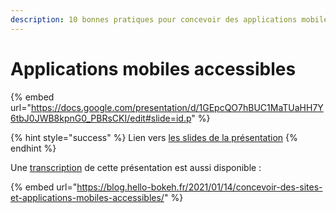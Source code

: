```yaml
---
description: 10 bonnes pratiques pour concevoir des applications mobiles accessibles
---
```


# Applications mobiles accessibles

{% embed url="https://docs.google.com/presentation/d/1GEpcQO7hBUC1MaTUaHH7Y6tbJ0JWB8kpnG0_PBRsCKI/edit#slide=id.p" %}

{% hint style="success" %}
Lien vers [les slides de la présentation](https://docs.google.com/presentation/d/1GEpcQO7hBUC1MaTUaHH7Y6tbJ0JWB8kpnG0\_PBRsCKI/edit#slide=id.p)
{% endhint %}

Une [transcription](https://blog.hello-bokeh.fr/2021/01/14/concevoir-des-sites-et-applications-mobiles-accessibles/) de cette présentation est aussi disponible :

{% embed url="https://blog.hello-bokeh.fr/2021/01/14/concevoir-des-sites-et-applications-mobiles-accessibles/" %}
